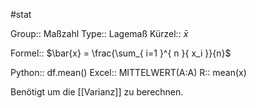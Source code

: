 #stat 


Group:: Maßzahl
Type:: Lagemaß
Kürzel:: $\bar{x}$

Formel:: $\bar{x} = \frac{\sum_{ i=1 }^{ n }{ x_i }}{n}$

Python:: df.mean()
Excel:: MITTELWERT(A:A)
R:: mean(x)

Benötigt um die [[Varianz]] zu berechnen.


